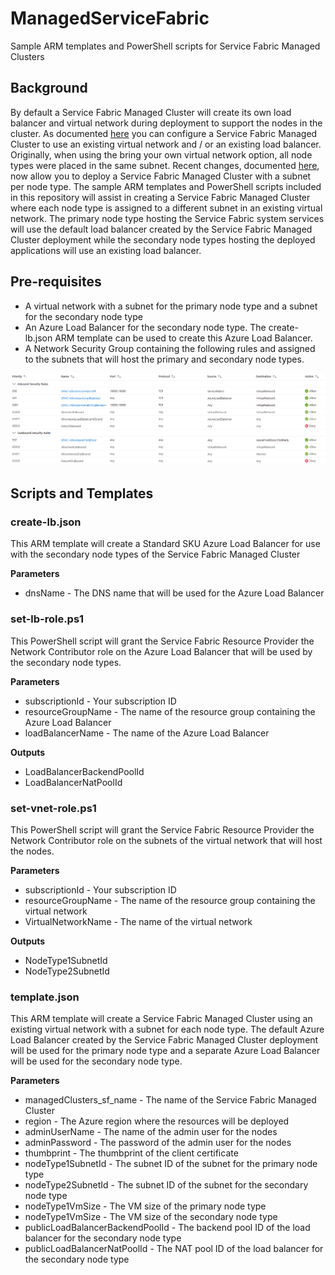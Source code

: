 # ManagedServiceFabric
Sample ARM templates and PowerShell scripts for Service Fabric Managed Clusters

## Background
By default a Service Fabric Managed Cluster will create its own load balancer and virtual network during deployment to support the nodes in the cluster. As documented [here](https://learn.microsoft.com/en-us/azure/service-fabric/how-to-managed-cluster-networking) you can configure a Service Fabric Managed Cluster to use an existing virtual network and / or an existing load balancer. Originally, when using the bring your own virtual network option, all node types were placed in the same subnet. Recent changes, documented [here](https://learn.microsoft.com/en-us/azure/service-fabric/how-to-managed-cluster-deploy-with-subnet-per-nodetype), now allow you to deploy a Service Fabric Managed Cluster with a subnet per node type. The sample ARM templates and PowerShell scripts included in this repository will assist in creating a Service Fabric Managed Cluster where each node type is assigned to a different subnet in an existing virtual network. The primary node type hosting the Service Fabric system services will use the default load balancer created by the Service Fabric Managed Cluster deployment while the secondary node types hosting the deployed applications will use an existing load balancer.

## Pre-requisites ##
- A virtual network with a subnet for the primary node type and a subnet for the secondary node type
- An Azure Load Balancer for the secondary node type. The create-lb.json ARM template can be used to create this Azure Load Balancer.
- A Network Security Group containing the following rules and assigned to the subnets that will host the primary and secondary node types.

![](media/nsg.png)

## Scripts and Templates
### create-lb.json
This ARM template will create a Standard SKU Azure Load Balancer for use with the secondary node types of the Service Fabric Managed Cluster

**Parameters**
- dnsName - The DNS name that will be used for the Azure Load Balancer

### set-lb-role.ps1
This PowerShell script will grant the Service Fabric Resource Provider the Network Contributor role on the Azure Load Balancer that will be used by the secondary node types.

**Parameters**
- subscriptionId - Your subscription ID
- resourceGroupName - The name of the resource group containing the Azure Load Balancer
- loadBalancerName - The name of the Azure Load Balancer

**Outputs**
- LoadBalancerBackendPoolId
- LoadBalancerNatPoolId

### set-vnet-role.ps1
This PowerShell script will grant the Service Fabric Resource Provider the Network Contributor role on the subnets of the virtual network that will host the nodes.

**Parameters**
- subscriptionId - Your subscription ID
- resourceGroupName - The name of the resource group containing the virtual network
- VirtualNetworkName - The name of the virtual network

**Outputs**
- NodeType1SubnetId
- NodeType2SubnetId

### template.json ###
This ARM template will create a Service Fabric Managed Cluster using an existing virtual network with a subnet for each node type. The default Azure Load Balancer created by the Service Fabric Managed Cluster deployment will be used for the primary node type and a separate Azure Load Balancer will be used for the secondary node type.

**Parameters**

- managedClusters_sf_name - The name of the Service Fabric Managed Cluster
- region - The Azure region where the resources will be deployed
- adminUserName - The name of the admin user for the nodes
- adminPassword - The password of the admin user for the nodes
- thumbprint - The thumbprint of the client certificate
- nodeType1SubnetId - The subnet ID of the subnet for the primary node type
- nodeType2SubnetId - The subnet ID of the subnet for the secondary node type
- nodeType1VmSize - The VM size of the primary node type
- nodeType1VmSize - The VM size of the secondary node type
- publicLoadBalancerBackendPoolId - The backend pool ID of the load balancer for the secondary node type
- publicLoadBalancerNatPoolId - The NAT pool ID of the load balancer for the secondary node type
